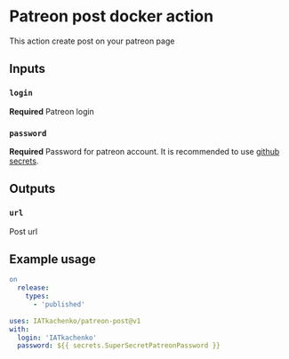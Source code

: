 # Patreon post docker action

This action create post on your patreon page

## Inputs

### `login`

**Required** Patreon login 

### `password`

**Required** Password for patreon account. It is recommended to use [github secrets](https://docs.github.com/en/actions/reference/encrypted-secrets). 
## Outputs

### `url`

Post url

## Example usage
```yaml
on
  release:
    types: 
      - 'published'
   
uses: IATkachenko/patreon-post@v1
with:
  login: 'IATkachenko'
  password: ${{ secrets.SuperSecretPatreonPassword }} 
```
